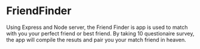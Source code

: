 # FriendFinder

Using Express and Node server, the Friend Finder is app is used to match with you your perfect friend or best friend. 
By taking 10 questionaire survey, the app will compile the resuts and pair you your match friend in heaven. 


